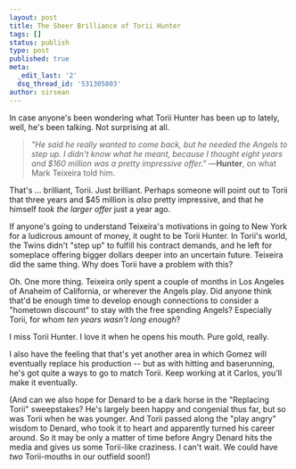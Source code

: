 ```yaml
---
layout: post
title: The Sheer Brilliance of Torii Hunter
tags: []
status: publish
type: post
published: true
meta:
  _edit_last: '2'
  dsq_thread_id: '531305803'
author: sirsean
---
```

In case anyone's been wondering what Torii Hunter has been up to lately, well, he's been talking. Not surprising at all. 
<blockquote><em>"He said he really wanted to come back, but he needed the Angels to step up. I didn't know what he meant, because I thought eight years and $160 million was a pretty impressive offer."</em>
—<strong>Hunter</strong>, on what Mark Teixeira told him.</blockquote>
That's ... brilliant, Torii. Just brilliant. Perhaps someone will point out to Torii that three years and $45 million is <em>also</em> pretty impressive, and that he himself <em>took the larger offer</em> just a year ago.

If anyone's going to understand Teixeira's motivations in going to New York for a ludicrous amount of money, it ought to be Torii Hunter. In Torii's world, the Twins didn't "step up" to fulfill his contract demands, and he left for someplace offering bigger dollars deeper into an uncertain future. Teixeira did the same thing. Why does Torii have a problem with this?

Oh. One more thing. Teixeira only spent a couple of months in Los Angeles of Anaheim of California, or wherever the Angels play. Did anyone think that'd be enough time to develop enough connections to consider a "hometown discount" to stay with the free spending Angels? Especially Torii, for whom <em>ten years wasn't long enough</em>?

I miss Torii Hunter. I love it when he opens his mouth. Pure gold, really.

I also have the feeling that that's yet another area in which Gomez will eventually replace his production -- but as with hitting and baserunning, he's got quite a ways to go to match Torii. Keep working at it Carlos, you'll make it eventually.

(And can we also hope for Denard to be a dark horse in the "Replacing Torii" sweepstakes? He's largely been happy and congenial thus far, but so was Torii when he was younger. And Torii passed along the "play angry" wisdom to Denard, who took it to heart and apparently turned his career around. So it may be only a matter of time before Angry Denard hits the media and gives us some Torii-like craziness. I can't wait. We could have <em>two</em> Torii-mouths in our outfield soon!)
